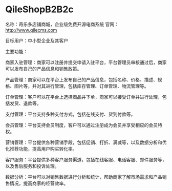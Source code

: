 # QileShopB2B2c
名称：奇乐多店铺商城，企业级免费开源电商系统
官网：http://www.qilecms.com

目标用户：中小型企业及其客户

主要功能：

商家入驻管理：商家可以注册并提交申请入驻平台，平台管理员审核通过后，商家可以发布自己的产品信息和销售政策。

产品管理：商家可以在平台上发布自己的产品信息，包括名称、价格、描述、规格、图片等，并对其进行管理，包括库存管理、订单管理、物流管理等。

订单管理：客户可以在平台上选择商品并下单，商家可以接受订单并进行处理，包括发货、退款等。

支付管理：平台支持多种支付方式，包括在线支付、货到付款等。

会员管理：平台支持会员制度，客户可以通过注册成为会员并享受相应的会员特权。

营销管理：平台提供各种营销手段，包括促销、打折、满减等，以及数据分析和优化推荐功能，提高用户购买转化率。

客户服务：平台提供多种客户服务渠道，包括在线客服、电话客服、邮件服务等，以及售后服务和投诉处理。

数据分析：平台可以对销售数据进行分析和统计，帮助商家了解市场需求和产品销售情况，提高商家的经营效率。
